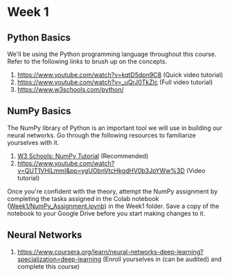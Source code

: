 # Week 1

## Python Basics

We'll be using the Python programming language throughout this course. Refer to the following links to brush up on the concepts.
1) https://www.youtube.com/watch?v=kqtD5dpn9C8 (Quick video tutorial)
2) https://www.youtube.com/watch?v=_uQrJ0TkZlc (Full video tutorial)
3) https://www.w3schools.com/python/

## NumPy Basics

The NumPy library of Python is an important tool we will use in building our neural networks. Go through the following resources to familiarize yourselves with it.
1) [W3 Schools: NumPy Tutorial](https://www.w3schools.com/python/numpy/default.asp) (Recommended)
2) https://www.youtube.com/watch?v=QUT1VHiLmmI&pp=ygUObnVtcHkgdHV0b3JpYWw%3D (Video tutorial)

Once you're confident with the theory, attempt the NumPy assignment by completing the tasks assigned in the Colab notebook ([Week1/NumPy_Assignment.ipynb](https://github.com/deeksha-4/LS-Neural-Networks-NLP/blob/d01828745564914c97083791380ad87fea217176/Week1/NumPy_Assignment.ipynb)) in the Week1 folder. Save a copy of the notebook to your Google Drive before you start making changes to it.

## Neural Networks

1) https://www.coursera.org/learn/neural-networks-deep-learning?specialization=deep-learning (Enroll yourselves in (can be audited) and complete this course)
